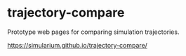 # trajectory-compare
Prototype web pages for comparing simulation trajectories.

https://simularium.github.io/trajectory-compare/
